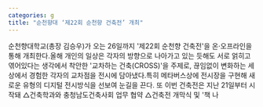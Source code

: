 ```yaml
---
categories: g
title: "순천향대 ‘제22회 순천향 건축전’ 개최"
---
```

순천향대학교(총장 김승우)가 오는 26일까지 &#39;제22회 순천향 건축전&#39;을 온·오프라인을 통해 개최한다.올해 개인의 일상은 각자의 방향으로 나아가고 있는 듯해도 서로 얽히고 엮어있다는 생각에서 착안한 &#39;교차하는 건축(CROSS)&#39;을 주제로, 끊임없이 변화하는 세상에서 경험한 각자의 교차점을 전시에 담아냈다.특히 메타버스상에 전시장을 구현해 새로운 유형의 디지털 전시방식을 선보여 눈길을 끈다. 또 이번 건축전은 지난 21일부터 시작돼 △건축학과와 충청남도건축사회 업무 협약 △건축전 개막식 및 &#39;책 나